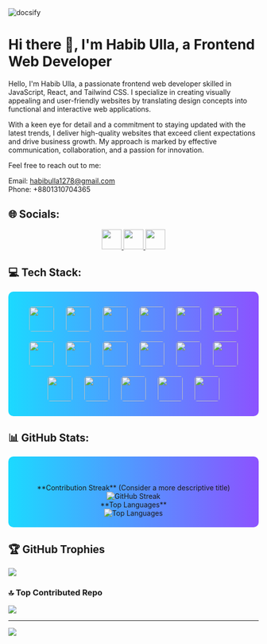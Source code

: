 <img src="https://i.ibb.co/MPmpdB7/banner.jpg" alt="docsify" class="d-block width-full">

# Hi there 👋, I'm Habib Ulla, a Frontend Web Developer
Hello, I'm Habib Ulla, a passionate frontend web developer skilled in JavaScript, React, and Tailwind CSS. I specialize in creating visually appealing and user-friendly websites by translating design concepts into functional and interactive web applications.

With a keen eye for detail and a commitment to staying updated with the latest trends, I deliver high-quality websites that exceed client expectations and drive business growth. My approach is marked by effective communication, collaboration, and a passion for innovation.

Feel free to reach out to me:

Email: habibulla1278@gmail.com  
Phone: +8801310704365

## 🌐 Socials:
<p align="center">
  <a href="https://facebook.com/habib.ulla.1278/">
    <img src="https://img.shields.io/badge/Facebook-%231877F2.svg?logo=Facebook&logoColor=white" style="height: 40px;"/>
  </a>
  <a href="https://instagram.com/habib_ualla_1278/?hl=en">
    <img src="https://img.shields.io/badge/Instagram-%23E4405F.svg?logo=Instagram&logoColor=white" style="height: 40px;"/>
  </a>
  <a href="https://linkedin.com/in/habib-ulla/">
    <img src="https://img.shields.io/badge/LinkedIn-%230077B5.svg?logo=linkedin&logoColor=white" style="height: 40px;"/>
  </a>
</p>

## 💻 Tech Stack:
<div align="center" style="background: linear-gradient(to right, #1BDAFF, #8C52FF); padding: 20px; border-radius: 10px;">
  <img src="https://img.shields.io/badge/html5-%23E34F26.svg?style=for-the-badge&logo=html5&logoColor=white" style="margin: 10px; height: 50px; border-radius: 5px;"/>
  <img src="https://img.shields.io/badge/css3-%231572B6.svg?style=for-the-badge&logo=css3&logoColor=white" style="margin: 10px; height: 50px; border-radius: 5px;"/>
  <img src="https://img.shields.io/badge/javascript-%23323330.svg?style=for-the-badge&logo=javascript&logoColor=%23F7DF1E" style="margin: 10px; height: 50px; border-radius: 5px;"/>
  <img src="https://img.shields.io/badge/netlify-%23000000.svg?style=for-the-badge&logo=netlify&logoColor=#00C7B7" style="margin: 10px; height: 50px; border-radius: 5px;"/>
  <img src="https://img.shields.io/badge/github%20pages-121013?style=for-the-badge&logo=github&logoColor=white" style="margin: 10px; height: 50px; border-radius: 5px;"/>
  <img src="https://img.shields.io/badge/firebase-%23039BE5.svg?style=for-the-badge&logo=firebase" style="margin: 10px; height: 50px; border-radius: 5px;"/>
  <img src="https://img.shields.io/badge/vercel-%23000000.svg?style=for-the-badge&logo=vercel&logoColor=white" style="margin: 10px; height: 50px; border-radius: 5px;"/>
  <img src="https://img.shields.io/badge/node.js-6DA55F?style=for-the-badge&logo=node.js&logoColor=white" style="margin: 10px; height: 50px; border-radius: 5px;"/>
  <img src="https://img.shields.io/badge/Next-black?style=for-the-badge&logo=next.js&logoColor=white" style="margin: 10px; height: 50px; border-radius: 5px;"/>
  <img src="https://img.shields.io/badge/react-%2320232a.svg?style=for-the-badge&logo=react&logoColor=%2361DAFB" style="margin: 10px; height: 50px; border-radius: 5px;"/>
  <img src="https://img.shields.io/badge/vite-%23646CFF.svg?style=for-the-badge&logo=vite&logoColor=white" style="margin: 10px; height: 50px; border-radius: 5px;"/>
  <img src="https://img.shields.io/badge/tailwindcss-%2338B2AC.svg?style=for-the-badge&logo=tailwind-css&logoColor=white" style="margin: 10px; height: 50px; border-radius: 5px;"/>
  <img src="https://img.shields.io/badge/firebase-a08021?style=for-the-badge&logo=firebase&logoColor=ffcd34" style="margin: 10px; height: 50px; border-radius: 5px;"/>
  <img src="https://img.shields.io/badge/MongoDB-%234ea94b.svg?style=for-the-badge&logo=mongodb&logoColor=white" style="margin: 10px; height: 50px; border-radius: 5px;"/>
  <img src="https://img.shields.io/badge/figma-%23F24E1E.svg?style=for-the-badge&logo=figma&logoColor=white" style="margin: 10px; height: 50px; border-radius: 5px;"/>
  <img src="https://img.shields.io/badge/git-%23F05033.svg?style=for-the-badge&logo=git&logoColor=white" style="margin: 10px; height: 50px; border-radius: 5px;"/>
  <img src="https://img.shields.io/badge/github-%23121011.svg?style=for-the-badge&logo=github&logoColor=white" style="margin: 10px; height: 50px; border-radius: 5px;"/>
</div>


## 📊 GitHub Stats:


<div align="center" style="background: linear-gradient(to right, #1BDAFF, #8C52FF); padding: 20px; border-radius: 10px;">
 
  <br />


  <br />
  **Contribution Streak**  (Consider a more descriptive title)
  <br />
  <img src="https://github-readme-streak-stats.herokuapp.com/?user=MD-HABIB-ULLA&theme=dark&hide_border=false" alt="GitHub Streak" />
  <br />
  **Top Languages**
  <br />
  <img src="https://github-readme-stats.vercel.app/api/top-langs/?username=MD-HABIB-ULLA&theme=dark&hide_border=false&include_all_commits=true&count_private=true&layout=compact" alt="Top Languages" />
</div>


## 🏆 GitHub Trophies
![](https://github-profile-trophy.vercel.app/?username=MD-HABIB-ULLA&theme=radical&no-frame=false&no-bg=true&margin-w=4)

### 🔝 Top Contributed Repo
![](https://github-contributor-stats.vercel.app/api?username=MD-HABIB-ULLA&limit=5&theme=dark&combine_all_yearly_contributions=true)

---
[![](https://visitcount.itsvg.in/api?id=MD-HABIB-ULLA&icon=0&color=0)](https://visitcount.itsvg.in)
